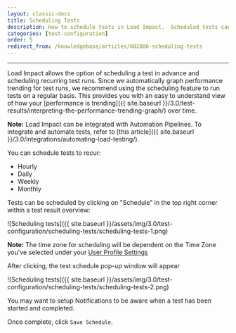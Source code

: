 ```yaml
---
layout: classic-docs
title: Scheduling Tests
description: How to schedule tests in Load Impact.  Scheduled tests can be one time or recurring.
categories: [test-configuration]
order: 5
redirect_from: /knowledgebase/articles/602886-scheduling-tests
---
```


***

Load Impact allows the option of scheduling a test in advance and scheduling recurring test runs. Since we automatically graph performance trending for test runs, we recommend using the scheduling feature to run tests on a regular basis.  This provides you with an easy to understand view of how your [performance is trending]({{ site.baseurl }}/3.0/test-results/interpreting-the-performance-trending-graph/) over time.

**Note:** Load Impact can be integrated with Automation Pipelines.  To integrate and automate tests, refer to [this article]({{ site.baseurl }}/3.0/integrations/automating-load-testing/).

You can schedule tests to recur:
- Hourly
- Daily
- Weekly
- Monthly



Tests can be scheduled by clicking on "Schedule" in the top right corner within a test result overview:

![Scheduling tests]({{ site.baseurl }}/assets/img/3.0/test-configuration/scheduling-tests/scheduling-tests-1.png)


**Note:** The time zone for scheduling will be dependent on the Time Zone you've selected under your [User Profile Settings](https://app.loadimpact.com/account)



After clicking, the test schedule pop-up window will appear

![Scheduling tests]({{ site.baseurl }}/assets/img/3.0/test-configuration/scheduling-tests/scheduling-tests-2.png)

You may want to setup Notifications to be aware when a test has been started and completed.


Once complete, click `Save Schedule`.
